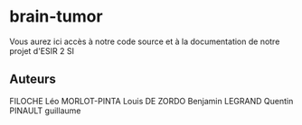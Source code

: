 # brain-tumor
Vous aurez ici accès à notre code source et à la documentation de notre projet d'ESIR 2 SI

## Auteurs
FILOCHE Léo
MORLOT-PINTA Louis
DE ZORDO Benjamin
LEGRAND Quentin
PINAULT guillaume

